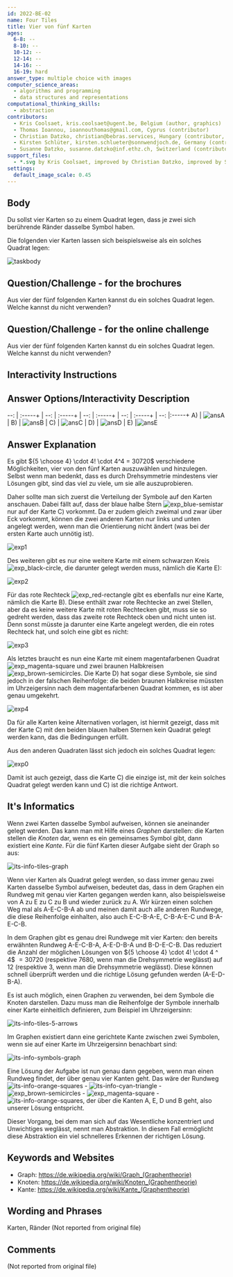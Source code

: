 ```yaml
---
id: 2022-BE-02
name: Four Tiles
title: Vier von fünf Karten
ages:
  6-8: --
  8-10: --
  10-12: --
  12-14: --
  14-16: --
  16-19: hard
answer_type: multiple choice with images
computer_science_areas:
  - algorithms and programming
  - data structures and representations
computational_thinking_skills:
  - abstraction
contributors:
  - Kris Coolsaet, kris.coolsaet@ugent.be, Belgium (author, graphics)
  - Thomas Ioannou, ioannouthomas@gmail.com, Cyprus (contributor)
  - Christian Datzko, christian@bebras.services, Hungary (contributor, translation from English into German, graphics)
  - Kirsten Schlüter, kirsten.schlueter@sonnwendjoch.de, Germany (contributor)
  - Susanne Datzko, susanne.datzko@inf.ethz.ch, Switzerland (contributor, graphics)
support_files:
  - *.svg by Kris Coolsaet, improved by Christian Datzko, improved by Susanne Datzko
settings:
  default_image_scale: 0.45
---
```


[taskbody]: graphics//2022-BE-02-taskbody.svg "Ausgangslage"
[ansA]: graphics/2022-BE-02-answerA.svg "Lösung A"
[ansB]: graphics/2022-BE-02-answerB.svg "Lösung B"
[ansC]: graphics/2022-BE-02-answerC.svg "Lösung C"
[ansD]: graphics/2022-BE-02-answerD.svg "Lösung D"
[ansE]: graphics/2022-BE-02-answerE.svg "Lösung E"
[exp0]: graphics/2022-BE-02-explanation0.svg "Erklärung 0"
[exp1]: graphics/2022-BE-02-explanation1.svg "Erklärung 1"
[exp2]: graphics/2022-BE-02-explanation2.svg "Erklärung 2" 
[exp3]: graphics/2022-BE-02-explanation3.svg "Erklärung 3"
[exp4]: graphics/2022-BE-02-explanation4.svg "Erklärung 4"
[exp_black-circle]: graphics/2022-BE-02-explanation_black-circle.svg "Erklärung schwarzer Kreis (inline(+0.4ex))"
[exp_blue-semistar]: graphics/2022-BE-02-explanation_blue-semistar.svg "Erklärung blauer Halbmond (inline(+0.4ex))"
[exp_brown-semicircles]: graphics/2022-BE-02-explanation_brown-semicircles.svg "Erklärung braune Halbkreise (inline(+0.4ex))"
[exp_magenta-square]: graphics/2022-BE-02-explanation_magenta-square.svg "Erklärung magentafarbenes Quadrat"
[exp_red-rectangle]: graphics/2022-BE-02-explanation_red-rectangle.svg "Erklärung rotes Rechteck (inline(+0.4ex))"
[its-info-cyan-triangle]: graphics/2022-BE-02-itsinformatics_cyan-triangle.svg "It's Informatics cyanfarbenes Dreieck (inline(+0.4ex))"
[its-info-orange-squares]: graphics/2022-BE-02-itsinformatics_orange-squares.svg "It's Informatics orangefarbene Quadrate (inline(+0.4ex))"
[its-info-symbols-graph]: graphics/2022-BE-02-itsinformatics_symbols-graph.svg "It's Informatics Symbole Graph"
[its-info-tiles-5-arrows]: graphics/2022-BE-02-itsinformatics_tiles-5-arrows.svg "It's Informatics Kacheln 5 Pfeile"
[its-info-tiles-graph]: graphics/2022-BE-02-itsinformatics_tiles-graph.svg "It's Informatics Kacheln-Grafik"


## Body

Du sollst vier Karten so zu einem Quadrat legen, dass je zwei sich berührende Ränder dasselbe Symbol haben.

Die folgenden vier Karten lassen sich beispielsweise als ein solches Quadrat legen:

![taskbody]

## Question/Challenge - for the brochures

Aus vier der fünf folgenden Karten kannst du ein solches Quadrat legen. Welche kannst du nicht verwenden?


## Question/Challenge - for the online challenge

Aus vier der fünf folgenden Karten kannst du ein solches Quadrat legen. Welche kannst du nicht verwenden?


## Interactivity Instructions

<!-- empty -->

## Answer Options/Interactivity Description

--: | :-----+ | --: | :-----+ | --: | :-----+ | --: | :-----+ | --: |:-----+
 A) | ![ansA] |  B) | ![ansB] |  C) | ![ansC] |  D) | ![ansD] | E)  |![ansE]


## Answer Explanation

Es gibt ${5 \choose 4}  \cdot 4! \cdot 4^4 = 30720$ verschiedene Möglichkeiten, vier von den fünf Karten auszuwählen und hinzulegen. Selbst wenn man bedenkt, dass es durch Drehsymmetrie mindestens vier Lösungen gibt, sind das viel zu viele, um sie alle auszuprobieren.

Daher sollte man sich zuerst die Verteilung der Symbole auf den Karten anschauen. Dabei fällt auf, dass der blaue halbe Stern ![exp_blue-semistar] nur auf der Karte C) vorkommt. Da er zudem gleich zweimal und zwar über Eck vorkommt, können die zwei anderen Karten nur links und unten angelegt werden, wenn man die Orientierung nicht ändert (was bei der ersten Karte auch unnötig ist).

![exp1]

Des weiteren gibt es nur eine weitere Karte mit einem schwarzen Kreis ![exp_black-circle], die darunter gelegt werden muss, nämlich die Karte E):

![exp2]

Für das rote Rechteck ![exp_red-rectangle] gibt es ebenfalls nur eine Karte, nämlich die Karte B). Diese enthält zwar rote Rechtecke an zwei Stellen, aber da es keine weitere Karte mit roten Rechtecken gibt, muss sie so gedreht werden, dass das zweite rote Rechteck oben und nicht unten ist. Denn sonst müsste ja darunter eine Karte angelegt werden, die ein rotes Rechteck hat, und solch eine gibt es nicht:

![exp3]

Als letztes braucht es nun eine Karte mit einem magentafarbenen Quadrat ![exp_magenta-square] und zwei braunen Halbkreisen ![exp_brown-semicircles]. Die Karte D) hat sogar diese Symbole, sie sind jedoch in der falschen Reihenfolge: die beiden braunen Halbkreise müssten im Uhrzeigersinn nach dem magentafarbenen Quadrat kommen, es ist aber genau umgekehrt.

![exp4]

Da für alle Karten keine Alternativen vorlagen, ist hiermit gezeigt, dass mit der Karte C) mit den beiden blauen halben Sternen kein Quadrat gelegt werden kann, das die Bedingungen erfüllt.

Aus den anderen Quadraten lässt sich jedoch ein solches Quadrat legen:

![exp0]

Damit ist auch gezeigt, dass die Karte C) die einzige ist, mit der kein solches Quadrat gelegt werden kann und C) ist die richtige Antwort.


## It's Informatics

Wenn zwei Karten dasselbe Symbol aufweisen, können sie aneinander gelegt werden. Das kann man mit Hilfe eines _Graphen_ darstellen: die Karten stellen die _Knoten_ dar, wenn es ein gemeinsames Symbol gibt, dann existiert eine _Kante_. Für die fünf Karten dieser Aufgabe sieht der Graph so aus:

![its-info-tiles-graph]

Wenn vier Karten als Quadrat gelegt werden, so dass immer genau zwei Karten dasselbe Symbol aufweisen, bedeutet das, dass in dem Graphen ein Rundweg mit genau vier Karten gegangen werden kann, also beispielsweise von A zu E zu C zu B und wieder zurück zu A. Wir kürzen einen solchen Weg mal als A-E-C-B-A ab und meinen damit auch alle anderen Rundwege, die diese Reihenfolge einhalten, also auch E-C-B-A-E, C-B-A-E-C und B-A-E-C-B.

In dem Graphen gibt es genau drei Rundwege mit vier Karten: den bereits erwähnten Rundweg A-E-C-B-A, A-E-D-B-A und B-D-E-C-B. Das reduziert die Anzahl der möglichen Lösungen von ${5 \choose 4}  \cdot 4! \cdot 4 ^ 4$ $= 30720$ (respektive $7680$, wenn man die Drehsymmetrie weglässt) auf $12$ (respektive $3$, wenn man die Drehsymmetrie weglässt). Diese können schnell überprüft werden und die richtige Lösung gefunden werden (A-E-D-B-A).

Es ist auch möglich, einen Graphen zu verwenden, bei dem Symbole die Knoten darstellen. Dazu muss man die Reihenfolge der Symbole innerhalb einer Karte einheitlich definieren, zum Beispiel im Uhrzeigersinn:



![its-info-tiles-5-arrows]

Im Graphen existiert dann eine gerichtete Kante zwischen zwei Symbolen, wenn sie auf einer Karte im Uhrzeigersinn benachbart sind:

![its-info-symbols-graph]

Eine Lösung der Aufgabe ist nun genau dann gegeben, wenn man einen Rundweg findet, der über genau vier Kanten geht. Das wäre der Rundweg ![its-info-orange-squares] - ![its-info-cyan-triangle] - ![exp_brown-semicircles] - ![exp_magenta-square] - ![its-info-orange-squares], der über die Kanten A, E, D und B geht, also unserer Lösung entspricht.

Dieser Vorgang, bei dem man sich auf das Wesentliche konzentriert und Unwichtiges weglässt, nennt man Abstraktion. In diesem Fall ermöglicht diese Abstraktion ein viel schnelleres Erkennen der richtigen Lösung.


## Keywords and Websites

 - Graph: https://de.wikipedia.org/wiki/Graph_(Graphentheorie)
 - Knoten: https://de.wikipedia.org/wiki/Knoten_(Graphentheorie)
 - Kante: https://de.wikipedia.org/wiki/Kante_(Graphentheorie)



## Wording and Phrases
Karten, Ränder
(Not reported from original file)


## Comments

(Not reported from original file)
